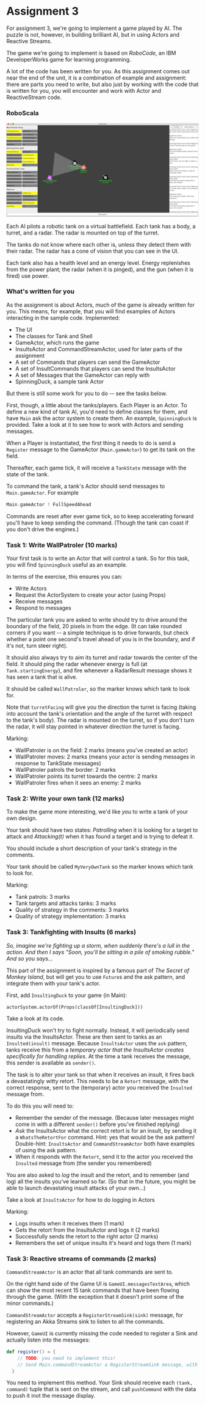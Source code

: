 # Assignment 3 

For assignment 3, we're going to implement a game played by AI.
The puzzle is not, however, in building brilliant AI, but in using Actors and Reactive Streams.

The game we're going to implement is based on *RoboCode*, an IBM DeveloperWorks game for learning programming.

A lot of the code has been written for you. As this assignment comes out near the
end of the unit, it is a combination of example and assignment: there are parts you 
need to write, but also just by working with the code that is written for you, you
will encounter and work with Actor and ReactiveStream code.

### RoboScala
![RoboScala](screenshot720.png)

Each AI pilots a robotic tank on a virtual battlefield. 
Each tank has a body, a turret, and a radar. The radar is
mounted on top of the turret.

The tanks do not know where each other is, unless they detect
them with their radar. The radar has a cone of vision that you
can see in the UI. 

Each tank also has a health level and an energy level.
Energy replenishes from the power plant; the
radar (when it is pinged), and the gun (when it is fired) use power. 

### What's written for you

As the assignment is about Actors, much of the game is already
written for you. This means, for example, that you will find examples
of Actors interacting in the sample code. Implemented:

* The UI
* The classes for Tank and Shell
* GameActor, which runs the game
* InsultsActor and CommandStreamActor, used for later parts of the assignment
* A set of Commands that players can send the GameActor
* A set of InsultCommands that players can send the InsultsActor
* A set of Messages that the GameActor can reply with
* SpinningDuck, a sample tank Actor

But there is still some work for you to do -- see the tasks below.

First, though, a little about the tanks/players.
Each Player is an Actor. To define a new kind of tank AI, you'd need to define classes for them,
and have `Main` ask the actor system to create them. 
An example, `SpinningDuck` is provided. Take a look at it to see how
to work with Actors and sending messages.

When a Player is instantiated, the first thing it needs to do
is send a `Register` message to the GameActor (`Main.gameActor`)
to get its tank on the field. 

Thereafter, each game tick, it will receive a `TankState` message
with the state of the tank.

To command the tank, a tank's Actor should send messages to `Main.gameActor`.
For example

```scala
Main.gameActor ! FullSpeedAhead
```

Commands are reset after ever game tick, so to keep accelerating forward you'll
have to keep sending the command. (Though the tank can coast if you don't 
drive the engines.)



### Task 1: Write WallPatroler (10 marks)

Your first task is to write an Actor that will control a tank.
So for this task, you will find `SpinningDuck` useful as an example.

In terms of the exercise, this ensures you can:

* Write Actors
* Request the ActorSystem to create your actor (using Props)
* Receive messages
* Respond to messages

The particular tank you are asked to write should try to drive around the boundary of the field, 20 pixels in 
from the edge. (It can take rounded corners if you want -- a simple technique is to drive forwards, but check
whether a point one second's travel ahead of you is in the boundary, and if it's not, turn steer right).

It should also always try to aim its turret and radar towards the center of the field. It should ping the radar
whenever energy is full (at `Tank.startingEnergy`), and fire whenever a RadarResult message shows it has seen
a tank that is alive.

It should be called `WallPatroler`, so the marker knows which tank to look for.

Note that `turretFacing` will give you the direction the turret 
is facing (taking into account the tank's orientation and the angle
of the turret with respect to the tank's body). The radar is mounted
on the turret, so if you don't turn the radar, it will stay pointed in
whatever direction the turret is facing.

Marking:

* WallPatroler is on the field: 2 marks (means you've created an actor)
* WallPatroler moves: 2 marks (means your actor is sending messages in response to TankState messages)
* WallPatroler patrols the border: 2 marks
* WallPatroler points its turret towards the centre: 2 marks
* WallPatroler fires when it sees an enemy: 2 marks


### Task 2: Write your own tank (12 marks)

To make the game more interesting, we'd like *you* to write a tank of your own design.

Your tank should have two states: *Patrolling* when it is looking for a target to attack and *Attacking(t)* when it
has found a target and is trying to defeat it.

You should include a short description of your tank's strategy in the
comments.

Your tank should be called `MyVeryOwnTank` so the marker knows which tank
to look for.

Marking:

* Tank patrols: 3 marks
* Tank targets and attacks tanks: 3 marks
* Quality of strategy in the comments: 3 marks
* Quality of strategy implementation: 3 marks


### Task 3: Tankfighting with Insults (6 marks)

*So, imagine we're fighting up a storm, when suddenly there's a lull
in the action. And then I says "Soon, you'll be sitting in a pile of smoking rubble." 
And so you says...*

This part of the assignment is inspired by a famous part of 
*The Secret of Monkey Island*, but will get you to use `Future`s 
 and the ask pattern, and integrate them with your tank's actor.

First, add `InsultingDuck` to your game (in Main):

```
actorSystem.actorOf(Props(classOf[InsultingDuck]))
```

Take a look at its code.

InsultingDuck won't try to fight normally. Instead, it will periodically send
insults via the InsultsActor. These are then sent to tanks as an `Insulted(insult)` message.
Because `InsultsActor` uses the `ask` pattern, tanks receive this from a
*temporary actor that the InsultsActor creates specifically for handling replies*. 
At the time a tank receives the message, this sender is available as `sender()`. 

The task is to alter your tank so that when it receives an insult, it fires back
a devastatingly witty retort. This needs to be a `Retort` message, with the correct
response, sent to the (temporary) actor you received the `Insulted` message from.

To do this you will need to:

* Remember the sender of the message. 
  (Because later messages might come in with a different `sender()` before you've finished replying)
* *Ask* the InsultsActor what the correct retort is for an insult, by sending it a 
  `WhatsTheRetortFor` command. Hint: yes that would be the ask pattern! 
  Double-hint: `InsultsActor` and `CommandStreamActor` both have examples of using the ask pattern.
* When it responds with the `Retort`, send it to the actor you received the
  `Insulted` message from (the sender you remembered)
  
You are also asked to *log* the insult and the retort, and to remember (and log) all
the insults you've learned so far. (So that in the future, you might be able to 
launch devastating insult attacks of your own...)

Take a look at `InsultsActor` for how to do logging in Actors

Marking: 

* Logs insults when it receives them (1 mark)
* Gets the retort from the InsultsActor and logs it (2 marks)
* Successfully sends the retort to the right actor (2 marks)
* Remembers the set of unique insults it's heard and logs them (1 mark)


### Task 3: Reactive streams of commands (2 marks)

`CommandStreamActor` is an actor that all tank commands are sent to.

On the right hand side of the Game UI is `GameUI.messagesTextArea`, which can show
the most recent 15 tank commands that have been flowing through the game. (With the
exception that it doesn't print some of the minor commands.)

`CommandStreamActor` accepts a `RegisterStreamSink(sink)` message, for registering an Akka Streams
sink to listen to all the commands. 

However, `GameUI` is currently missing the code needed to register a Sink and actually
listen into the messages:

```scala
def register() = {
    // TODO: you need to implement this!
    // Send Main.commandStreamActor a RegisterStreamSink message, with a Sink that will call pushCommand(tank, command)
  }
```

You need to implement this method. Your Sink should receive each `(tank, command)` tuple
that is sent on the stream, and call `pushCommand` with the data to push it inot the message display.


